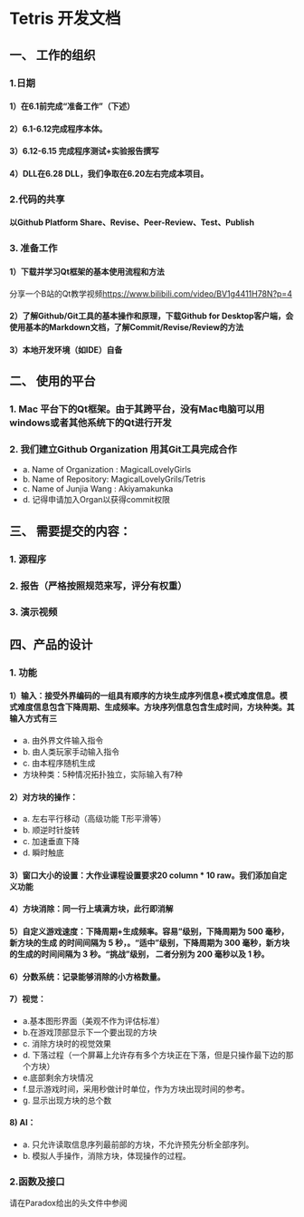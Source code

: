 # Tetris 开发文档


## 一、 工作的组织

### 1.日期 
#### 1）在6.1前完成“准备工作”（下述）
#### 2）6.1-6.12完成程序本体。
#### 3）6.12-6.15 完成程序测试+实验报告撰写
#### 4）DLL在6.28 DLL，我们争取在6.20左右完成本项目。
### 2.代码的共享
#### 以Github Platform Share、Revise、Peer-Review、Test、Publish	
### 3. 准备工作
#### 1）下载并学习Qt框架的基本使用流程和方法
分享一个B站的Qt教学视频<https://www.bilibili.com/video/BV1g4411H78N?p=4>
#### 2）了解Github/Git工具的基本操作和原理，下载Github  for  Desktop客户端，会使用基本的Markdown文档，了解Commit/Revise/Review的方法
#### 3）本地开发环境（如IDE）自备

## 二、 使用的平台
### 1. Mac 平台下的Qt框架。由于其跨平台，没有Mac电脑可以用windows或者其他系统下的Qt进行开发
### 2. 我们建立Github Organization 用其Git工具完成合作
* a. Name of Organization : MagicalLovelyGirls 
* b. Name of Repository: MagicalLovelyGrils/Tetris 
* c. Name of Junjia Wang : Akiyamakunka 
* d. 记得申请加入Organ以获得commit权限
## 三、 需要提交的内容：
### 1. 源程序
### 2. 报告（严格按照规范来写，评分有权重）
### 3. 演示视频
## 四、产品的设计
### 1. 功能
#### 1）输入：接受外界编码的一组具有顺序的方块生成序列信息+模式难度信息。模式难度信息包含下降周期、生成频率。方块序列信息包含生成时间，方块种类。其输入方式有三
* a. 由外界文件输入指令
* b. 由人类玩家手动输入指令 
* c. 由本程序随机生成
* 方块种类：5种情况拓扑独立，实际输入有7种
#### 2）对方块的操作：
* a. 左右平行移动（高级功能 T形平滑等）
* b. 顺逆时针旋转
* c. 加速垂直下降
* d. 瞬时触底
#### 3）窗口大小的设置：大作业课程设置要求20 column * 10 raw。我们添加自定义功能
#### 4）方块消除：同一行上填满方块，此行即消解
#### 5）自定义游戏速度：下降周期+生成频率。容易”级别，下降周期为 500 毫秒，新方块的生成 的时间间隔为 5 秒，。“适中”级别，下降周期为 300 毫秒，新方块的生成的时间间隔为 3 秒。“挑战”级别， 二者分别为 200 毫秒以及 1 秒。
#### 6）分数系统：记录能够消除的小方格数量。
#### 7）视觉：
* a.基本图形界面（美观不作为评估标准）
* b.在游戏顶部显示下一个要出现的方块
* c. 消除方块时的视觉效果
* d. 下落过程（一个屏幕上允许存有多个方块正在下落，但是只操作最下边的那个方块）
* e.底部剩余方块情况
* f.显示游戏时间，采用秒做计时单位，作为方块出现时间的参考。
* g. 显示出现方块的总个数
#### 8) AI：
* a. 只允许读取信息序列最前部的方块，不允许预先分析全部序列。
* b. 模拟人手操作，消除方块，体现操作的过程。
### 2.函数及接口
			
请在Paradox给出的头文件中参阅


